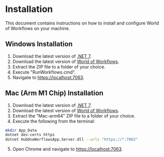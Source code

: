 # Installation
This document contains instructions on how to install and configure World of Workflows on your machine.

## Windows Installation

1. Download the latest version of [.NET 7](https://download.visualstudio.microsoft.com/download/pr/8de163f5-5d91-4dc3-9d01-e0b031a03dd9/0170b328d569a49f6f6a080064309161/dotnet-hosting-7.0.0-win.exe).
2. Download the latest version of [World of Workflows](https://dev.azure.com/tribetechau/HubOne%20Workflows/_build?definitionId=11).
3. Extract the ZIP file to a folder of your choice.
4. Execute "RunWorkflows.cmd".
5. Navigate to [https://localhost:7063](https://localhost:7063).

## Mac (Arm M1 Chip) Installation
1. Download the latest version of [.NET 7](https://dotnet.microsoft.com/en-us/download/dotnet/thank-you/sdk-7.0.100-macos-arm64-binaries).
2. Download the latest version of [World of Workflows](https://dev.azure.com/tribetechau/HubOne%20Workflows/_build?definitionId=11).
3. Extract the "Mac-arm64" ZIP file to a folder of your choice.
4. Execute the following from the terminal:

```bash
mkdir App_Data
dotnet dev-certs https
dotnet HubOneWorflowsApp.Server.dll --urls "https://*:7063"
```

5. Open Chrome and navigate to [https://localhost:7063](https://localhost:7063).